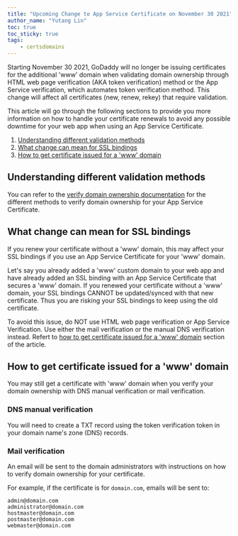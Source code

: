 ```yaml
---
title: "Upcoming Change to App Service Certificate on November 30 2021"
author_name: "Yutang Lin"
toc: true
toc_sticky: true
tags:
    - certsdomains
---
```


Starting November 30 2021, GoDaddy will no longer be issuing certificates for the additional 'www' domain when validating domain ownership through HTML web page verification (AKA token verification) method or the App Service verification, which automates token verification method. This change will affect all certificates (new, renew, rekey) that require validation. 

This article will go through the following sections to provide you more information on how to handle your certificate renewals to avoid any possible downtime for your web app when using an App Service Certificate.

1. [Understanding different validation methods](#understanding-different-validation-methods)
1. [What change can mean for SSL bindings](#what-change-can-mean-for-ssl-bindings)
1. [How to get certificate issued for a 'www' domain](#how-to-get-certificate-issued-for-a-www-domain)

## Understanding different validation methods

You can refer to the [verify domain ownership documentation](https://docs.microsoft.com/azure/app-service/configure-ssl-certificate#verify-domain-ownership) for the different methods to verify domain ownership for your App Service Certificate.

## What change can mean for SSL bindings

If you renew your certificate without a 'www' domain, this may affect your SSL bindings if you use an App Service Certificate for your 'www' domain.

Let's say you already added a 'www' custom domain to your web app and have already added an SSL binding with an App Service Certificate that secures a 'www' domain. If you renewed your certificate without a 'www' domain, your SSL bindings CANNOT be updated/synced with that new certificate. Thus you are risking your SSL bindings to keep using the old certificate.

To avoid this issue, do NOT use HTML web page verification or App Service Verification. Use either the mail verification or the manual DNS verification instead. Refert to [how to get certificate issued for a 'www' domain](#how-to-get-certificate-issued-for-a-www-domain) section of the article.

## How to get certificate issued for a 'www' domain

You may still get a certificate with 'www' domain when you verify your domain ownership with DNS manual verification or mail verification.

### DNS manual verification

You will need to create a TXT record using the token verification token in your domain name's zone (DNS) records.

### Mail verification

An email will be sent to the domain administrators with instructions on how to verify domain ownership for your certificate.

For example, if the certificate is for `domain.com`, emails will be sent to:

```
admin@domain.com
administrator@domain.com
hostmaster@domain.com
postmaster@domain.com
webmaster@domain.com
```